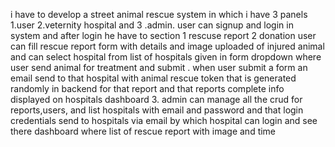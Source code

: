 i have to develop a street animal rescue system in which i have 3 panels 1.user 2.veternity hospital and 3 .admin. user can signup and login in system and after login he have to section 1 rescuse report 2 donation user can fill rescue report form with details and image uploaded of injured animal and can select hospital from list of hospitals given in form dropdown where user send animal for treatment and submit . when user submit a form an email send to that hospital with animal rescue token that is generated randomly in backend for that report and that reports complete info displayed on hospitals dashboard 3. admin can manage all the crud for reports,users, and list hospitals with email and password and that login credentials send to hospitals via email by which hospital can login and see there dashboard where list of rescue report with image and time 